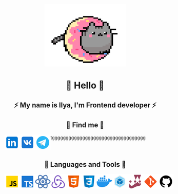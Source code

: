 <div align='center'><img alt='catgif' src='./Assests/cat.gif' width='50%'></div>

# <center>👋 Hello 👋</center>

## <center>⚡ My name is Ilya, I'm Frontend developer ⚡</center>

## <center>💬 Find me 💬</center>

<div style='display: flex' align='center'>
<a href='https://www.linkedin.com/in/shuranov-ilya-frontend/'>
    <img alt='linkedIn' src='./Assests/linkedIn.png'>
</a>
<a href='https://vk.com/ilyashuranov'>
    <img alt='vk' src='./Assests/vk.png'>
</a>
<a href='https://t.me/ilyashuranov'>
    <img alt='telegram' src='./Assests/tg.png'>
</a>
<a href='https://t.me/ilyashuranov' style='text-decoration: none !important'>
    tgggggggggggggggggggggggggggggggggg
</a>
</div>

## <center>🔨 Languages and Tools 🔨</center>

<div style='display: flex' align='center'>
<img alt='js' src='./Assests/js.png'>
<img alt='ts' src='./Assests/ts.png'>
<img alt='react' src='./Assests/react.png'>
<img alt='redux' src='./Assests/redux.png'>
<img alt='html' src='./Assests/html.png'>
<img alt='css' src='./Assests/css.png'>
<img alt='docker' src='./Assests/docker.png'>
<img alt='webpack' src='./Assests/webpack.png'>
<img alt='jest' src='./Assests/jest.png'>
<img alt='gitlab' src='./Assests/gitlab.png'>
<img alt='github' src='./Assests/github.png'>
</div>
